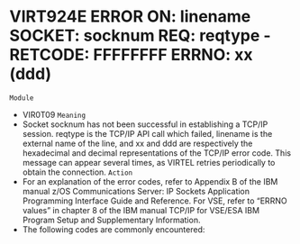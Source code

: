 # VIRT924E ERROR ON: linename SOCKET: socknum REQ: reqtype - RETCODE: FFFFFFFF ERRNO: xx (ddd)
`Module`
- VIR0T09
`Meaning`
- Socket socknum has not been successful in establishing a TCP/IP  session. reqtype is the TCP/IP  API call which  failed, linename is the external name of the line, and xx and ddd are respectively the hexadecimal and decimal representations of the TCP/IP error code. This message can appear several times, as VIRTEL retries periodically to obtain the connection.
`Action`
- For an explanation of the error codes, refer to Appendix B of the IBM manual z/OS Communications Server: IP Sockets Application Programming Interface Guide and Reference. For VSE, refer to “ERRNO values” in chapter 8 of the IBM manual TCP/IP for VSE/ESA IBM Program Setup and Supplementary Information.
- The following codes are commonly encountered:
